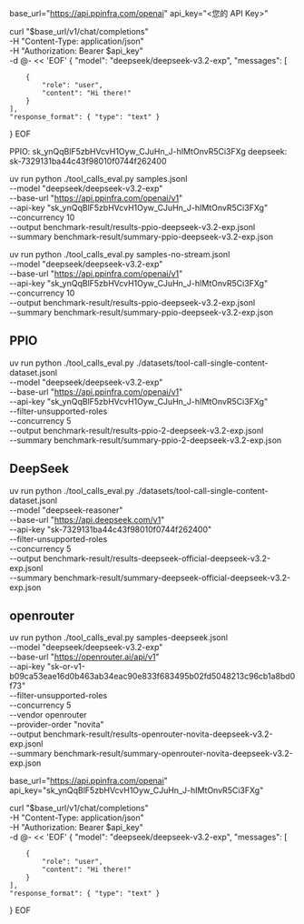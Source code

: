 base_url="https://api.ppinfra.com/openai"
api_key="<您的 API Key>"

curl "$base_url/v1/chat/completions" \
  -H "Content-Type: application/json" \
  -H "Authorization: Bearer $api_key" \
  -d @- << 'EOF'
{
    "model": "deepseek/deepseek-v3.2-exp",
    "messages": [
        
        {
            "role": "user",
            "content": "Hi there!"
        }
    ],
    "response_format": { "type": "text" }
}
EOF
  

PPIO: sk_ynQqBlF5zbHVcvH1Oyw_CJuHn_J-hIMtOnvR5Ci3FXg
deepseek: sk-7329131ba44c43f98010f0744f262400


uv run python ./tool_calls_eval.py samples.jsonl \
    --model "deepseek/deepseek-v3.2-exp" \
    --base-url "https://api.ppinfra.com/openai/v1" \
    --api-key "sk_ynQqBlF5zbHVcvH1Oyw_CJuHn_J-hIMtOnvR5Ci3FXg" \
    --concurrency 10 \
    --output benchmark-result/results-ppio-deepseek-v3.2-exp.jsonl \
    --summary benchmark-result/summary-ppio-deepseek-v3.2-exp.json

uv run python ./tool_calls_eval.py samples-no-stream.jsonl \
    --model "deepseek/deepseek-v3.2-exp" \
    --base-url "https://api.ppinfra.com/openai/v1" \
    --api-key "sk_ynQqBlF5zbHVcvH1Oyw_CJuHn_J-hIMtOnvR5Ci3FXg" \
    --concurrency 10 \
    --output benchmark-result/results-ppio-deepseek-v3.2-exp.jsonl \
    --summary benchmark-result/summary-ppio-deepseek-v3.2-exp.json


## PPIO

uv run python ./tool_calls_eval.py ./datasets/tool-call-single-content-dataset.jsonl \
    --model "deepseek/deepseek-v3.2-exp" \
    --base-url "https://api.ppinfra.com/openai/v1" \
    --api-key "sk_ynQqBlF5zbHVcvH1Oyw_CJuHn_J-hIMtOnvR5Ci3FXg" \
    --filter-unsupported-roles \
    --concurrency 5 \
    --output benchmark-result/results-ppio-2-deepseek-v3.2-exp.jsonl \
    --summary benchmark-result/summary-ppio-2-deepseek-v3.2-exp.json



## DeepSeek



uv run python ./tool_calls_eval.py ./datasets/tool-call-single-content-dataset.jsonl \
    --model "deepseek-reasoner" \
    --base-url "https://api.deepseek.com/v1" \
    --api-key "sk-7329131ba44c43f98010f0744f262400" \
    --filter-unsupported-roles \
    --concurrency 5 \
    --output benchmark-result/results-deepseek-official-deepseek-v3.2-exp.jsonl \
    --summary benchmark-result/summary-deepseek-official-deepseek-v3.2-exp.json


## openrouter


uv run python ./tool_calls_eval.py samples-deepseek.jsonl \
    --model "deepseek/deepseek-v3.2-exp" \
    --base-url "https://openrouter.ai/api/v1" \
    --api-key "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" \
    --filter-unsupported-roles \
    --concurrency 5 \
    --vendor openrouter \
    --provider-order "novita" \
    --output benchmark-result/results-openrouter-novita-deepseek-v3.2-exp.jsonl \
    --summary benchmark-result/summary-openrouter-novita-deepseek-v3.2-exp.json




base_url="https://api.ppinfra.com/openai"
api_key="sk_ynQqBlF5zbHVcvH1Oyw_CJuHn_J-hIMtOnvR5Ci3FXg"

curl "$base_url/v1/chat/completions" \
  -H "Content-Type: application/json" \
  -H "Authorization: Bearer $api_key" \
  -d @- << 'EOF'
{
    "model": "deepseek/deepseek-v3.2-exp",
    "messages": [
        
        {
            "role": "user",
            "content": "Hi there!"
        }
    ],
    "response_format": { "type": "text" }
}
EOF
  